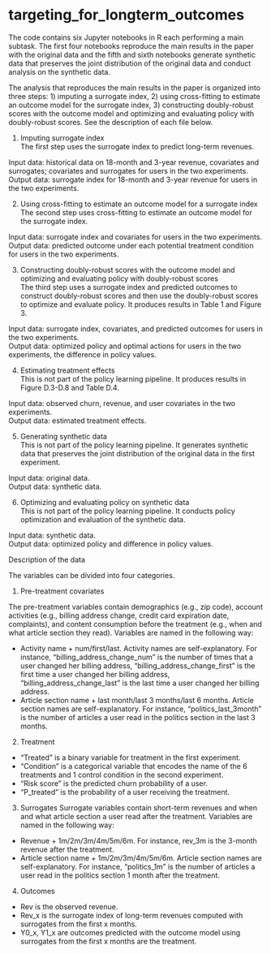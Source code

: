 # targeting_for_longterm_outcomes

The code contains six Jupyter notebooks in R each performing a main subtask. The first four notebooks reproduce the main results in the paper with the original data and the fifth and sixth notebooks generate synthetic data that preserves the joint distribution of the original data and conduct analysis on the synthetic data.

The analysis that reproduces the main results in the paper is organized into three steps: 1) imputing a surrogate index, 2) using cross-fitting to estimate an outcome model for the surrogate index, 3) constructing doubly-robust scores with the outcome model and optimizing and evaluating policy with doubly-robust scores. See the description of each file below.

1. Imputing surrogate index\
The first step uses the surrogate index to predict long-term revenues.

Input data: historical data on 18-month and 3-year revenue, covariates and surrogates; covariates and surrogates for users in the two experiments. \
Output data: surrogate index for 18-month and 3-year revenue for users in the two experiments.

2. Using cross-fitting to estimate an outcome model for a surrogate index\
The second step uses cross-fitting to estimate an outcome model for the surrogate index.

Input data: surrogate index and covariates for users in the two experiments. \
Output data: predicted outcome under each potential treatment condition for users in the two experiments.

3. Constructing doubly-robust scores with the outcome model and optimizing and evaluating policy with doubly-robust scores\
The third step uses a surrogate index and predicted outcomes to construct doubly-robust scores and then use the doubly-robust scores to optimize and evaluate policy. It produces results in Table 1 and Figure 3.

Input data: surrogate index, covariates, and predicted outcomes for users in the two experiments. \
Output data: optimized policy and optimal actions for users in the two experiments, the difference in policy values.

4. Estimating treatment effects\
This is not part of the policy learning pipeline. It produces results in Figure D.3-D.8 and Table D.4.

Input data: observed churn, revenue, and user covariates in the two experiments. \
Output data: estimated treatment effects.

5. Generating synthetic data \
This is not part of the policy learning pipeline. It generates synthetic data that preserves the joint distribution of the original data in the first experiment.

Input data: original data. \
Output data: synthetic data.

6. Optimizing and evaluating policy on synthetic data \
This is not part of the policy learning pipeline. It conducts policy optimization and evaluation of the synthetic data.

Input data: synthetic data. \
Output data: optimized policy and difference in policy values.

Description of the data

The variables can be divided into four categories.

1. Pre-treatment covariates
   
The pre-treatment variables contain demographics (e.g., zip code), account activities (e.g., billing address change, credit card expiration date, complaints), and content consumption before the treatment (e.g., when and what article section they read). Variables are named in the following way:
- Activity name + num/first/last. Activity names are self-explanatory. For instance, “billing_address_change_num” is the number of times that a user changed her billing address, “billing_address_change_first” is the first time a user changed her billing address, “billing_address_change_last” is the last time a user changed her billing address.
- Article section name + last month/last 3 months/last 6 months. Article section names are self-explanatory. For instance, “politics_last_3month” is the number of articles a user read in the politics section in the last 3 months.

2. Treatment
- “Treated” is a binary variable for treatment in the first experiment.
- “Condition” is a categorical variable that encodes the name of the 6 treatments
and 1 control condition in the second experiment.
- “Risk score” is the predicted churn probability of a user.
- “P_treated” is the probability of a user receiving the treatment.

3. Surrogates
Surrogate variables contain short-term revenues and when and what article section a user read after the treatment. Variables are named in the following way:
- Revenue + 1m/2m/3m/4m/5m/6m. For instance, rev_3m is the 3-month revenue after the treatment.
- Article section name + 1m/2m/3m/4m/5m/6m. Article section names are self-explanatory. For instance, “politics_1m” is the number of articles a user read in the politics section 1 month after the treatment.

4. Outcomes
- Rev is the observed revenue.
- Rev_x is the surrogate index of long-term revenues computed with surrogates
from the first x months.
- Y0_x, Y1_x are outcomes predicted with the outcome model using surrogates
from the first x months are the treatment.


